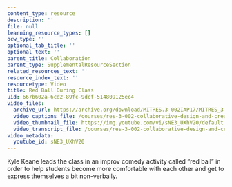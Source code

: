 ```yaml
---
content_type: resource
description: ''
file: null
learning_resource_types: []
ocw_type: ''
optional_tab_title: ''
optional_text: ''
parent_title: Collaboration
parent_type: SupplementalResourceSection
related_resources_text: ''
resource_index_text: ''
resourcetype: Video
title: Red Ball During Class
uid: 667b602a-6cd2-89fc-9dcf-514809125ec4
video_files:
  archive_url: https://archive.org/download/MITRES.3-002IAP17/MITRES_3-002IAP17_Class_Videos_5_300k.mp4
  video_captions_file: /courses/res-3-002-collaborative-design-and-creative-expression-with-arduino-microcontrollers-january-iap-2017/2efb9571f75254a6ad31915fa6dae45c_2039261.vtt
  video_thumbnail_file: https://img.youtube.com/vi/sNE3_UXhV20/default.jpg
  video_transcript_file: /courses/res-3-002-collaborative-design-and-creative-expression-with-arduino-microcontrollers-january-iap-2017/165700523dab7735c00c5f450ef0682b_2039261.pdf
video_metadata:
  youtube_id: sNE3_UXhV20
---
```


Kyle Keane leads the class in an improv comedy activity called “red ball” in order to help students become more comfortable with each other and get to express themselves a bit non-verbally.